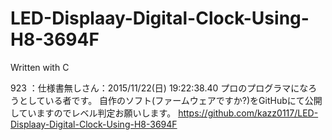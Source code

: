 # LED-Displaay-Digital-Clock-Using-H8-3694F
Written with C

923 ：仕様書無しさん：2015/11/22(日) 19:22:38.40
    プロのプログラマになろうとしている者です。
    自作のソフト(ファームウェアですか?)をGitHubにて公開
    していますのでレベル判定お願いします。
    https://github.com/kazz0117/LED-Displaay-Digital-Clock-Using-H8-3694F
    
